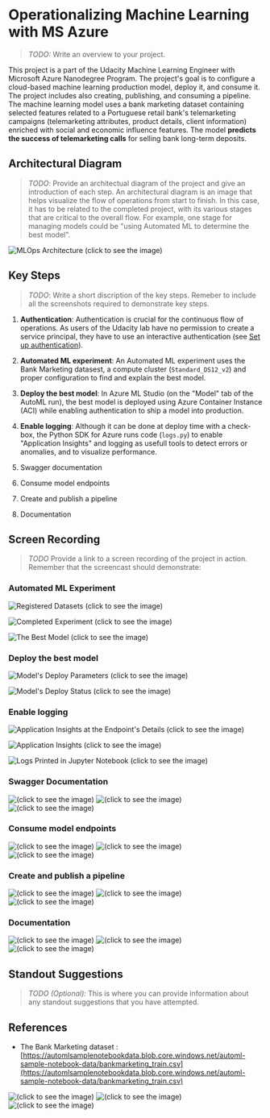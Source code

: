 # Operationalizing Machine Learning with MS Azure
> *TODO:* Write an overview to your project.

This project is a part of the Udacity Machine Learning Engineer with Microsoft Azure Nanodegree Program. The project's goal is to configure a cloud-based machine learning production model, deploy it, and consume it. The project includes also creating, publishing, and consuming a pipeline. The machine learning model uses a bank marketing dataset containing selected features related to a Portuguese retail bank's telemarketing campaigns (telemarketing attributes, product details, client information) enriched with social and economic influence features. The model **predicts the success of telemarketing calls** for selling bank long-term deposits.

## Architectural Diagram
> *TODO*: Provide an architectual diagram of the project and give an introduction of each step. An architectural diagram is an image that helps visualize the flow of operations from start to finish. In this case, it has to be related to the completed project, with its various stages that are critical to the overall flow. For example, one stage for managing models could be "using Automated ML to determine the best model". 

![MLOps Architecture (click to see the image)](http://www.plantuml.com/plantuml/png/BOunZcen40Hpdw93U4U07_0tMsc940SOx05cyHjRTXk9sw-HI5lLgZfqIkDOSzYTb1WLNUDe2XcygzEYq8hlGw_P67RByktK9f7sr6K96tC8ibnGMtbQqeJB2-SaqVZQVcwGcvY_3UrfKITg7grAdlShghRLI4qJLq_uc4wQDH8obr5paGJ1b_W3HsaFfVaDIIXT6JOIPxF45wp32n6RlSiphgM1zxdEkb-DtFuBktDN_1yigr0JZZzWGLA-ArmdhRXe9zQIDE_3GJsDDVy1)

## Key Steps
> *TODO*: Write a short discription of the key steps. Remeber to include all the screenshots required to demonstrate key steps. 

1. **Authentication**: Authentication is crucial for the continuous flow of operations. As users of the Udacity lab have no permission to create a service principal, they have to use an interactive authentication (see [Set up authentication](https://docs.microsoft.com/en-us/azure/machine-learning/how-to-setup-authentication)).

2. **Automated ML experiment**: An Automated ML experiment uses the Bank Marketing datasest, a compute cluster (`Standard_DS12_v2`) and proper configuration to find and explain the best model.

3. **Deploy the best model**: In Azure ML Studio (on the "Model" tab of the AutoML run), the best model is deployed using Azure Container Instance (ACI) while enabling authentication to ship a model into production.

4. **Enable logging**: Although it can be done at deploy time with a check-box, the Python SDK for Azure runs code (`logs.py`) to enable "Application Insights" and logging as usefull tools to detect errors or anomalies, and to visualize performance.

5. Swagger documentation

6. Consume model endpoints

7. Create and publish a pipeline

8. Documentation

## Screen Recording
> *TODO* Provide a link to a screen recording of the project in action. Remember that the screencast should demonstrate:

### Automated ML Experiment
![Registered Datasets (click to see the image)](img/.png?raw=true)

![Completed Experiment (click to see the image)](img/.png?raw=true)

![The Best Model (click to see the image)](img/.png?raw=true)


### Deploy the best model
![Model's Deploy Parameters (click to see the image)](img/.png?raw=true)

![Model's Deploy Status (click to see the image)](img/.png?raw=true)

### Enable logging
![Application Insights at the Endpoint's Details (click to see the image)](img/.png?raw=true)

![Application Insights (click to see the image)](img/.png?raw=true)

![Logs Printed in Jupyter Notebook (click to see the image)](img/.png?raw=true)

### Swagger Documentation
![ (click to see the image)](img/.png?raw=true)
![ (click to see the image)](img/.png?raw=true)
![ (click to see the image)](img/.png?raw=true)

### Consume model endpoints
![ (click to see the image)](img/.png?raw=true)
![ (click to see the image)](img/.png?raw=true)
![ (click to see the image)](img/.png?raw=true)

### Create and publish a pipeline
![ (click to see the image)](img/.png?raw=true)
![ (click to see the image)](img/.png?raw=true)
![ (click to see the image)](img/.png?raw=true)

### Documentation
![ (click to see the image)](img/.png?raw=true)
![ (click to see the image)](img/.png?raw=true)
![ (click to see the image)](img/.png?raw=true)

## Standout Suggestions
> *TODO (Optional):* This is where you can provide information about any standout suggestions that you have attempted.

## References
+ The Bank Marketing dataset : [https://automlsamplenotebookdata.blob.core.windows.net/automl-sample-notebook-data/bankmarketing_train.csv](https://automlsamplenotebookdata.blob.core.windows.net/automl-sample-notebook-data/bankmarketing_train.csv)

![ (click to see the image)](img/.png?raw=true)
![ (click to see the image)](img/.png?raw=true)
![ (click to see the image)](img/.png?raw=true)

<!--
@startuml
:Set up secure authentication;
split
:**Interactive**
(in a lab provided by Udacity);
split again
:Service principal
(if permitted);
end split
:Select and upload a Bank Marketing dataset
(accuracy is not critical for this project)<
:Use Automated ML to determine the best model;
@enduml
-->
